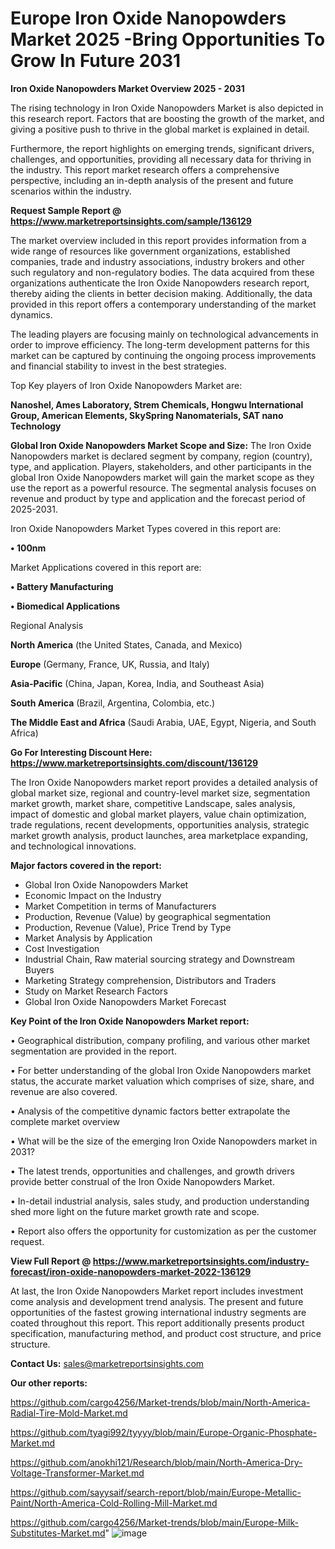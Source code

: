 # Europe Iron Oxide Nanopowders Market 2025 -Bring Opportunities To Grow In Future 2031

<Strong> Iron Oxide Nanopowders Market Overview 2025 - 2031</strong>

The rising technology in Iron Oxide Nanopowders Market is also depicted in this research report. Factors that are boosting the growth of the market, and giving a positive push to thrive in the global market is explained in detail.

Furthermore, the report highlights on emerging trends, significant drivers, challenges, and opportunities, providing all necessary data for thriving in the industry. This report market research offers a comprehensive perspective, including an in-depth analysis of the present and future scenarios within the industry.

<strong>Request Sample Report @ <a href=https://www.marketreportsinsights.com/sample/136129>https://www.marketreportsinsights.com/sample/136129</a></strong>

The market overview included in this report provides information from a wide range of resources like government organizations, established companies, trade and industry associations, industry brokers and other such regulatory and non-regulatory bodies. The data acquired from these organizations authenticate the Iron Oxide Nanopowders research report, thereby aiding the clients in better decision making. Additionally, the data provided in this report offers a contemporary understanding of the market dynamics.

The leading players are focusing mainly on technological advancements in order to improve efficiency. The long-term development patterns for this market can be captured by continuing the ongoing process improvements and financial stability to invest in the best strategies.

Top Key players of Iron Oxide Nanopowders Market are:

<strong>Nanoshel, Ames Laboratory, Strem Chemicals, Hongwu International Group, American Elements, SkySpring Nanomaterials, SAT nano Technology</strong>

<strong><b>Global Iron Oxide Nanopowders Market Scope and Size:</b></strong>
The Iron Oxide Nanopowders market is declared segment by company, region (country), type, and application. Players, stakeholders, and other participants in the global Iron Oxide Nanopowders market will gain the market scope as they use the report as a powerful resource. The segmental analysis focuses on revenue and product by type and application and the forecast period of 2025-2031.

Iron Oxide Nanopowders Market Types covered in this report are:

<strong>• 100nm</strong>

Market Applications covered in this report are:

<strong>• Battery Manufacturing

• Biomedical Applications</strong> 

Regional Analysis

<strong>North America</strong> (the United States, Canada, and Mexico)

<strong>Europe</strong> (Germany, France, UK, Russia, and Italy)

<strong>Asia-Pacific</strong> (China, Japan, Korea, India, and Southeast Asia)

<strong>South America</strong> (Brazil, Argentina, Colombia, etc.)

<strong>The Middle East and Africa</strong> (Saudi Arabia, UAE, Egypt, Nigeria, and South Africa)

<strong>Go For Interesting Discount Here: <a href=https://www.marketreportsinsights.com/discount/136129>https://www.marketreportsinsights.com/discount/136129</a></strong>

The Iron Oxide Nanopowders market report provides a detailed analysis of global market size, regional and country-level market size, segmentation market growth, market share, competitive Landscape, sales analysis, impact of domestic and global market players, value chain optimization, trade regulations, recent developments, opportunities analysis, strategic market growth analysis, product launches, area marketplace expanding, and technological innovations.

<strong><b>Major factors covered in the report:</b></strong>
<ul>
  <li>Global Iron Oxide Nanopowders Market </li>
  <li>Economic Impact on the Industry</li>
  <li>Market Competition in terms of Manufacturers</li>
  <li>Production, Revenue (Value) by geographical segmentation</li>
  <li>Production, Revenue (Value), Price Trend by Type</li>
  <li>Market Analysis by Application</li>
  <li>Cost Investigation</li>
  <li>Industrial Chain, Raw material sourcing strategy and Downstream Buyers</li>
  <li>Marketing Strategy comprehension, Distributors and Traders</li>
  <li>Study on Market Research Factors</li>
  <li>Global Iron Oxide Nanopowders Market Forecast</li>
</ul>

<strong><b>Key Point of the Iron Oxide Nanopowders Market report:</b></strong>

• Geographical distribution, company profiling, and various other market segmentation are provided in the report.

• For better understanding of the global Iron Oxide Nanopowders market status, the accurate market valuation which comprises of size, share, and revenue are also covered.

• Analysis of the competitive dynamic factors better extrapolate the complete market overview

• What will be the size of the emerging Iron Oxide Nanopowders market in 2031?

• The latest trends, opportunities and challenges, and growth drivers provide better construal of the Iron Oxide Nanopowders Market.

• In-detail industrial analysis, sales study, and production understanding shed more light on the future market growth rate and scope.

• Report also offers the opportunity for customization as per the customer request.

<strong><b>View Full Report @ <a href=https://www.marketreportsinsights.com/industry-forecast/iron-oxide-nanopowders-market-2022-136129>https://www.marketreportsinsights.com/industry-forecast/iron-oxide-nanopowders-market-2022-136129</a></b></strong>


At last, the Iron Oxide Nanopowders Market report includes investment come analysis and development trend analysis. The present and future opportunities of the fastest growing international industry segments are coated throughout this report. This report additionally presents product specification, manufacturing method, and product cost structure, and price structure.

<strong>Contact Us:</strong>
sales@marketreportsinsights.com

<strong>Our other reports:</strong>

<a href=https://github.com/cargo4256/Market-trends/blob/main/North-America-Radial-Tire-Mold-Market.md>https://github.com/cargo4256/Market-trends/blob/main/North-America-Radial-Tire-Mold-Market.md</a>

<a href=https://github.com/tyagi992/tyyyy/blob/main/Europe-Organic-Phosphate-Market.md>https://github.com/tyagi992/tyyyy/blob/main/Europe-Organic-Phosphate-Market.md</a>

<a href=https://github.com/anokhi121/Research/blob/main/North-America-Dry-Voltage-Transformer-Market.md>https://github.com/anokhi121/Research/blob/main/North-America-Dry-Voltage-Transformer-Market.md</a>

<a href=https://github.com/sayysaif/search-report/blob/main/Europe-Metallic-Paint/North-America-Cold-Rolling-Mill-Market.md>https://github.com/sayysaif/search-report/blob/main/Europe-Metallic-Paint/North-America-Cold-Rolling-Mill-Market.md</a>

<a href=https://github.com/cargo4256/Market-trends/blob/main/Europe-Milk-Substitutes-Market.md>https://github.com/cargo4256/Market-trends/blob/main/Europe-Milk-Substitutes-Market.md</a>"
![image](https://github.com/user-attachments/assets/43333d37-f24a-4b4c-ada0-ef6a01a63059)
